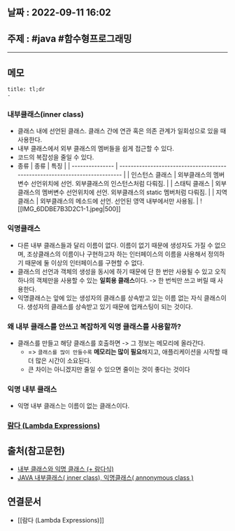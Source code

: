 ## 날짜 : 2022-09-11 16:02

## 주제 : #java #함수형프로그래밍 
----
## 메모
```ad-note
title: tl;dr
- 
```


### 내부클래스(inner class)
- 클래스 내에 선언된 클래스. 클래스 간에 연관 혹은 의존 관계가 일회성으로 있을 때 사용한다.  
- 내부 클래스에서 외부 클래스의 멤버들을 쉽게 접근할 수 있다.
- 코드의 복잡성을 줄일 수 있다. 
- 종류
| 종류            | 특징                                                                        |
| --------------- | --------------------------------------------------------------------------- |
| 인스턴스 클래스 | 외부클래스의 멤버변수 선언위치에 선언. 외부클래스의 인스턴스처럼 다뤄짐.                                       |
| 스태틱 클래스   | 외부클래스의 멤버변수 선언위치에 선언. 외부클래스의 static 멤버처럼 다뤄짐. |
| 지역 클래스     | 외부클래스의 메소드에 선언. 선언된 영역 내부에서만 사용됨.                   |
![[IMG_6DDBE7B3D2C1-1.jpeg|500]]

### 익명클래스
- 다른 내부 클래스들과 달리 이름이 없다. 이름이 없기 때문에 생성자도 가질 수 없으며, 조상클래스의 이름이나 구현하고자 하는 인터페이스의 이름을 사용해서 정의하기 때문에 둘 이상의 인터페이스를 구현할 수 없다.
- 클래스의 선언과 객체의 생성을 동시에 하기 때문에 단 한 번만 사용될 수 있고 오직 하나의 객체만을 사용할 수 있는 **일회용 클래스**이다. -> 한 번씩만 쓰고 버릴 때 사용한다.
- 익명클래스는 앞에 있는 생성자의 클래스를 상속받고 있는 이름 없는 자식 클래스이다. 생성자의 클래스를 상속받고 있기 때문에 업캐스팅이 되는 것이다. 

### 왜 내부 클래스를 안쓰고 복잡하게 익명 클래스를 사용할까?
- 클래스를 만들고 해당 클래스를 호출하면 -> 그 정보는 메모리에 올라간다.
	- => `클래스를 많이 만들수록` **메모리는 많이 필요**해지고, 애플리케이션을 시작할 때 더 많은 시간이 소요된다. 
	- 큰 차이는 아니겠지만 줄일 수 있으면 줄이는 것이 좋다는 것이다



### 익명 내부 클래스
- 익명 내부 클래스는 이름이 없는 클래스이다. 





### [람다 (Lambda Expressions)](람다%20(Lambda%20Expressions).md)



## 출처(참고문헌)
- [내부 클래스와 익명 클래스 (+ 람다식)](https://velog.io/@bahar-j/%EB%82%B4%EB%B6%80-%ED%81%B4%EB%9E%98%EC%8A%A4)
- [JAVA 내부클래스( inner class), 익명클래스( annonymous class )](https://tadaktadak-it.tistory.com/19) 



## 연결문서
- [[람다 (Lambda Expressions)]]

